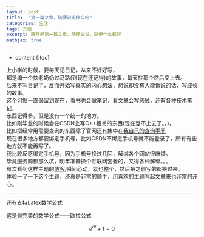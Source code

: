 ```yaml
---
layout: post
title:  "第一篇文章，随便说点什么吧"
categories: 生活
tags: 其他
excerpt: 既然是第一篇文章，随便说说，随便什么都好
mathjax: true
---
```


* content
{:toc}
    
上小学的时候，要每天记日记，从来不好好写，       
都是编一个扶老奶奶过马路(到现在还记得)的故事，每天抄那个然后交上去。           
后来不写日记了，反而开始写真实的内心想法，想说却没有人能诉说的话，写成长的故事。           
这个习惯一直保留到现在，看书也会做笔记，看文章会写感触，还有各种技术笔记，       
东西记得多，但是没有一个统一的地方。   
比如刚毕业的时候会在CSDN上写C++相关的东西(现在登不上去了。。)，    
比如把经常用需要查询的东西除了官网还有集中在[我自己的查询手册](https://github.com/HGladiator/MyCodes/wiki)         
现在很多地方都要绑定手机号，比如CSDN不绑定手机号就不能登录了，所有有些地方就不能再写了。       
我比较反感绑定手机号，因为手机号换过几回，解绑各个网站很麻烦。       
毕竟服务商都那么坑，明年准备换个互联网套餐的，又得各种解绑。。。    
有次看到这样主题的[博客](https://woaielf.github.io/),瞬间心动，就也整个，然后把之前写的都搬过来。  
体验一了一下这个主题，还真是非常的顺手，用喜欢的主题写起文章来也非常的开心。  

----------------------
还有支持Latex数学公式   

这是最完美的数学公式——欧拉公式    

$$
e^{i \pi}+1=0
$$

